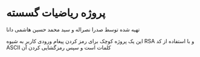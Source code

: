 # پروژه ریاضیات گسسته

تهیه شده توسط صدرا نصراله و سید محمد حسین هاشمی دانا

این یک پروژه کوچک برای رمز کردن پیغام ورودی کاربر به شیوه RSA و با استفاده از کد ASCII کلمات است و سپس رمزگشایی کردن آن
